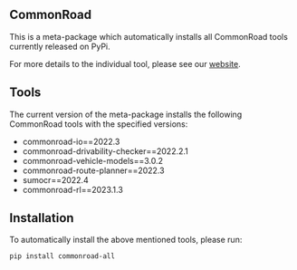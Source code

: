 CommonRoad
------------------------------

This is a meta-package which automatically installs all CommonRoad tools currently released on PyPi.

For more details to the individual tool, please see our [website](https://commonroad.in.tum.de/).


Tools
------------
The current version of the meta-package installs the following CommonRoad tools with the specified versions:

* commonroad-io==2022.3
* commonroad-drivability-checker==2022.2.1
* commonroad-vehicle-models==3.0.2
* commonroad-route-planner==2022.3
* sumocr==2022.4
* commonroad-rl==2023.1.3


Installation
------------
To automatically install the above mentioned tools, please run:
```
pip install commonroad-all
```
